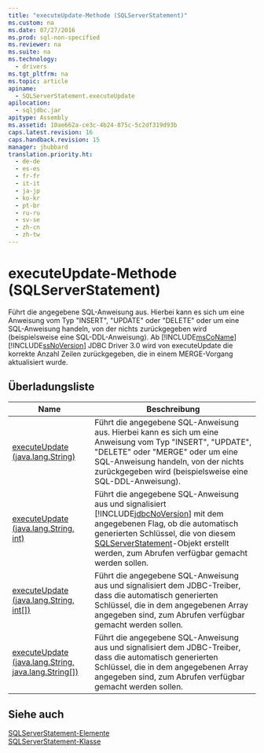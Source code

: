 ```yaml
---
title: "executeUpdate-Methode (SQLServerStatement)"
ms.custom: na
ms.date: 07/27/2016
ms.prod: sql-non-specified
ms.reviewer: na
ms.suite: na
ms.technology: 
  - drivers
ms.tgt_pltfrm: na
ms.topic: article
apiname: 
  - SQLServerStatement.executeUpdate
apilocation: 
  - sqljdbc.jar
apitype: Assembly
ms.assetid: 10ae662a-ce3c-4b24-875c-5c2df319d93b
caps.latest.revision: 16
caps.handback.revision: 15
manager: jhubbard
translation.priority.ht: 
  - de-de
  - es-es
  - fr-fr
  - it-it
  - ja-jp
  - ko-kr
  - pt-br
  - ru-ru
  - sv-se
  - zh-cn
  - zh-tw
---
```

# executeUpdate-Methode (SQLServerStatement)
  Führt die angegebene SQL\-Anweisung aus. Hierbei kann es sich um eine Anweisung vom Typ "INSERT", "UPDATE" oder "DELETE" oder um eine SQL\-Anweisung handeln, von der nichts zurückgegeben wird \(beispielsweise eine SQL\-DDL\-Anweisung\). Ab [!INCLUDE[msCoName](../content/includes/msCoName_md.md)] [!INCLUDE[ssNoVersion](../content/includes/ssNoVersion_md.md)] JDBC Driver 3.0 wird von executeUpdate die korrekte Anzahl Zeilen zurückgegeben, die in einem MERGE\-Vorgang aktualisiert wurde.  
  
## Überladungsliste  
  
|Name|Beschreibung|  
|----------|------------------|  
|[executeUpdate \(java.lang.String\)](../content/executeUpdate-Method--java.lang.String---SQLServerStatement-.md)|Führt die angegebene SQL\-Anweisung aus. Hierbei kann es sich um eine Anweisung vom Typ "INSERT", "UPDATE", "DELETE" oder "MERGE" oder um eine SQL\-Anweisung handeln, von der nichts zurückgegeben wird \(beispielsweise eine SQL\-DDL\-Anweisung\).|  
|[executeUpdate \(java.lang.String, int\)](../content/executeUpdate-Method--java.lang.String--int-.md)|Führt die angegebene SQL\-Anweisung aus und signalisiert [!INCLUDE[jdbcNoVersion](../content/includes/jdbcNoVersion_md.md)] mit dem angegebenen Flag, ob die automatisch generierten Schlüssel, die von diesem [SQLServerStatement](../content/SQLServerStatement-Class.md)\-Objekt erstellt werden, zum Abrufen verfügbar gemacht werden sollen.|  
|[executeUpdate \(java.lang.String, int&#91;&#93;\)](../content/executeUpdate-Method--java.lang.String--int[]-.md)|Führt die angegebene SQL\-Anweisung aus und signalisiert dem JDBC\-Treiber, dass die automatisch generierten Schlüssel, die in dem angegebenen Array angegeben sind, zum Abrufen verfügbar gemacht werden sollen.|  
|[executeUpdate \(java.lang.String, java.lang.String&#91;&#93;\)](../content/executeUpdate-Method--java.lang.String--java.lang.String-.md)|Führt die angegebene SQL\-Anweisung aus und signalisiert dem JDBC\-Treiber, dass die automatisch generierten Schlüssel, die in dem angegebenen Array angegeben sind, zum Abrufen verfügbar gemacht werden sollen.|  
  
## Siehe auch  
 [SQLServerStatement-Elemente](../content/SQLServerStatement-Members.md)   
 [SQLServerStatement-Klasse](../content/SQLServerStatement-Class.md)  
  
  